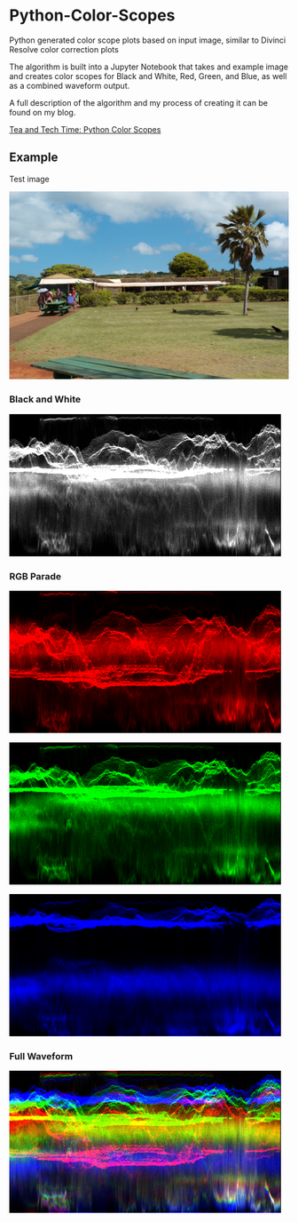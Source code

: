 # Python-Color-Scopes
Python generated color scope plots based on input image, similar to Divinci Resolve color correction plots

The algorithm is built into a Jupyter Notebook that takes and example image and creates color scopes for Black and White, Red, Green, and Blue, as well as a combined waveform output.

A full description of the algorithm and my process of creating it can be found on my blog.

[Tea and Tech Time: Python Color Scopes](https://teaandtechtime.com/python-color-scopes/)

## Example

Test image

![](hawaii29.jpg)


### Black and White
![](output_images/BW_Color_Scope.png)


### RGB Parade
![](output_images/R_Color_Scope.png)

![](output_images/G_Color_Scope.png)

![](output_images/B_Color_Scope.png)


### Full Waveform
![](output_images/All_Color_Scope.png)